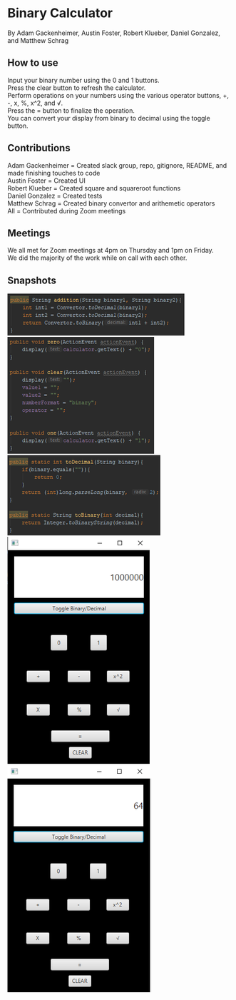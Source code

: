 # Binary Calculator
By Adam Gackenheimer, Austin Foster, Robert Klueber, Daniel Gonzalez, and Matthew Schrag  
## How to use
Input your binary number using the 0 and 1 buttons.  
Press the clear button to refresh the calculator.  
Perform operations on your numbers using the various operator buttons, +, -, x, %, x^2, and √.  
Press the = button to finalize the operation.  
You can convert your display from binary to decimal using the toggle button.  
## Contributions
Adam Gackenheimer = Created slack group, repo, gitignore, README, and made finishing touches to code  
Austin Foster = Created UI  
Robert Klueber = Created square and squareroot functions  
Daniel Gonzalez = Created tests  
Matthew Schrag = Created binary convertor and arithemetic operators  
All = Contributed during Zoom meetings  
## Meetings
We all met for Zoom meetings at 4pm on Thursday and 1pm on Friday.  
We did the majority of the work while on call with each other.  
## Snapshots
![Addition](https://github.com/adamgack/Binary-Calculator/blob/master/Screenshots/addition.png)  
![Zero Clear One](https://github.com/adamgack/Binary-Calculator/blob/master/Screenshots/zeroclearone.png)  
![Conversion](https://github.com/adamgack/Binary-Calculator/blob/master/Screenshots/conversion.png)  
![Binary Mode](https://github.com/adamgack/Binary-Calculator/blob/master/Screenshots/binary.png)  
![Decimal Mode](https://github.com/adamgack/Binary-Calculator/blob/master/Screenshots/decimal.png)  
